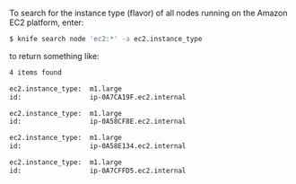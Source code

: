To search for the instance type (flavor) of all nodes running on the
Amazon EC2 platform, enter:

``` bash
$ knife search node 'ec2:*' -a ec2.instance_type
```

to return something like:

``` bash
4 items found

ec2.instance_type:  m1.large
id:                 ip-0A7CA19F.ec2.internal

ec2.instance_type:  m1.large
id:                 ip-0A58CF8E.ec2.internal

ec2.instance_type:  m1.large
id:                 ip-0A58E134.ec2.internal

ec2.instance_type:  m1.large
id:                 ip-0A7CFFD5.ec2.internal
```